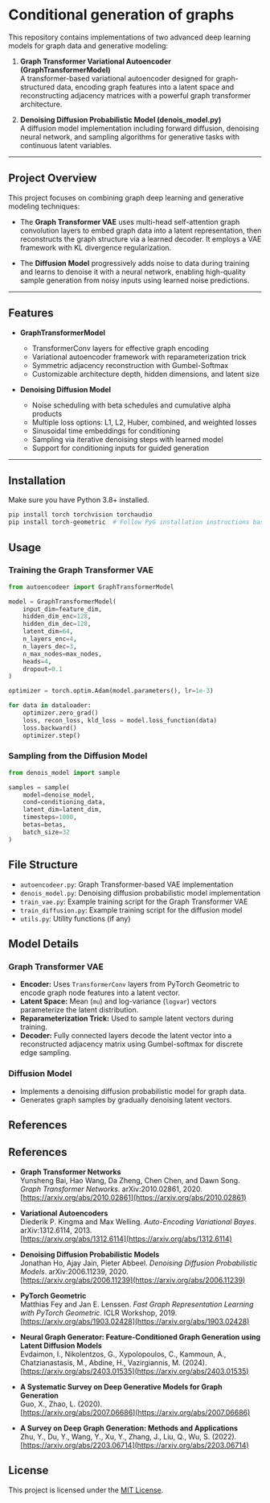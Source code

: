 # Conditional generation of graphs

This repository contains implementations of two advanced deep learning models for graph data and generative modeling:

1. **Graph Transformer Variational Autoencoder (GraphTransformerModel)**  
   A transformer-based variational autoencoder designed for graph-structured data, encoding graph features into a latent space and reconstructing adjacency matrices with a powerful graph transformer architecture.

2. **Denoising Diffusion Probabilistic Model (denois_model.py)**  
   A diffusion model implementation including forward diffusion, denoising neural network, and sampling algorithms for generative tasks with continuous latent variables.

---

## Project Overview

This project focuses on combining graph deep learning and generative modeling techniques:

- The **Graph Transformer VAE** uses multi-head self-attention graph convolution layers to embed graph data into a latent representation, then reconstructs the graph structure via a learned decoder. It employs a VAE framework with KL divergence regularization.

- The **Diffusion Model** progressively adds noise to data during training and learns to denoise it with a neural network, enabling high-quality sample generation from noisy inputs using learned noise predictions.

---

## Features

- **GraphTransformerModel**  
  - TransformerConv layers for effective graph encoding  
  - Variational autoencoder framework with reparameterization trick  
  - Symmetric adjacency reconstruction with Gumbel-Softmax  
  - Customizable architecture depth, hidden dimensions, and latent size

- **Denoising Diffusion Model**  
  - Noise scheduling with beta schedules and cumulative alpha products  
  - Multiple loss options: L1, L2, Huber, combined, and weighted losses  
  - Sinusoidal time embeddings for conditioning  
  - Sampling via iterative denoising steps with learned model  
  - Support for conditioning inputs for guided generation

---

## Installation

Make sure you have Python 3.8+ installed.
```bash
pip install torch torchvision torchaudio
pip install torch-geometric  # Follow PyG installation instructions based on your CUDA version
```

## Usage

### Training the Graph Transformer VAE

```python
from autoencodeer import GraphTransformerModel

model = GraphTransformerModel(
    input_dim=feature_dim,
    hidden_dim_enc=128,
    hidden_dim_dec=128,
    latent_dim=64,
    n_layers_enc=4,
    n_layers_dec=3,
    n_max_nodes=max_nodes,
    heads=4,
    dropout=0.1
)

optimizer = torch.optim.Adam(model.parameters(), lr=1e-3)

for data in dataloader:
    optimizer.zero_grad()
    loss, recon_loss, kld_loss = model.loss_function(data)
    loss.backward()
    optimizer.step()
```

### Sampling from the Diffusion Model
```python
from denois_model import sample

samples = sample(
    model=denoise_model,
    cond=conditioning_data,
    latent_dim=latent_dim,
    timesteps=1000,
    betas=betas,
    batch_size=32
)
```
## File Structure

- `autoencodeer.py`: Graph Transformer-based VAE implementation
- `denois_model.py`: Denoising diffusion probabilistic model implementation
- `train_vae.py`: Example training script for the Graph Transformer VAE
- `train_diffusion.py`: Example training script for the diffusion model
- `utils.py`: Utility functions (if any)

## Model Details

### Graph Transformer VAE
- **Encoder:** Uses `TransformerConv` layers from PyTorch Geometric to encode graph node features into a latent vector.
- **Latent Space:** Mean (`mu`) and log-variance (`logvar`) vectors parameterize the latent distribution.
- **Reparameterization Trick:** Used to sample latent vectors during training.
- **Decoder:** Fully connected layers decode the latent vector into a reconstructed adjacency matrix using Gumbel-softmax for discrete edge sampling.

### Diffusion Model
- Implements a denoising diffusion probabilistic model for graph data.
- Generates graph samples by gradually denoising latent vectors.

## References
## References

- **Graph Transformer Networks**  
  Yunsheng Bai, Hao Wang, Da Zheng, Chen Chen, and Dawn Song. *Graph Transformer Networks*. arXiv:2010.02861, 2020.  
  [https://arxiv.org/abs/2010.02861](https://arxiv.org/abs/2010.02861)

- **Variational Autoencoders**  
  Diederik P. Kingma and Max Welling. *Auto-Encoding Variational Bayes*. arXiv:1312.6114, 2013.  
  [https://arxiv.org/abs/1312.6114](https://arxiv.org/abs/1312.6114)

- **Denoising Diffusion Probabilistic Models**  
  Jonathan Ho, Ajay Jain, Pieter Abbeel. *Denoising Diffusion Probabilistic Models*. arXiv:2006.11239, 2020.  
  [https://arxiv.org/abs/2006.11239](https://arxiv.org/abs/2006.11239)

- **PyTorch Geometric**  
  Matthias Fey and Jan E. Lenssen. *Fast Graph Representation Learning with PyTorch Geometric*. ICLR Workshop, 2019.  
  [https://arxiv.org/abs/1903.02428](https://arxiv.org/abs/1903.02428)

- **Neural Graph Generator: Feature-Conditioned Graph Generation using Latent Diffusion Models**  
  Evdaimon, I., Nikolentzos, G., Xypolopoulos, C., Kammoun, A., Chatzianastasis, M., Abdine, H., Vazirgiannis, M. (2024).  
  [https://arxiv.org/abs/2403.01535](https://arxiv.org/abs/2403.01535)

- **A Systematic Survey on Deep Generative Models for Graph Generation**  
  Guo, X., Zhao, L. (2020).  
  [https://arxiv.org/abs/2007.06686](https://arxiv.org/abs/2007.06686)

- **A Survey on Deep Graph Generation: Methods and Applications**  
  Zhu, Y., Du, Y., Wang, Y., Xu, Y., Zhang, J., Liu, Q., Wu, S. (2022).  
  [https://arxiv.org/abs/2203.06714](https://arxiv.org/abs/2203.06714)


## License
This project is licensed under the [MIT License](LICENSE).
